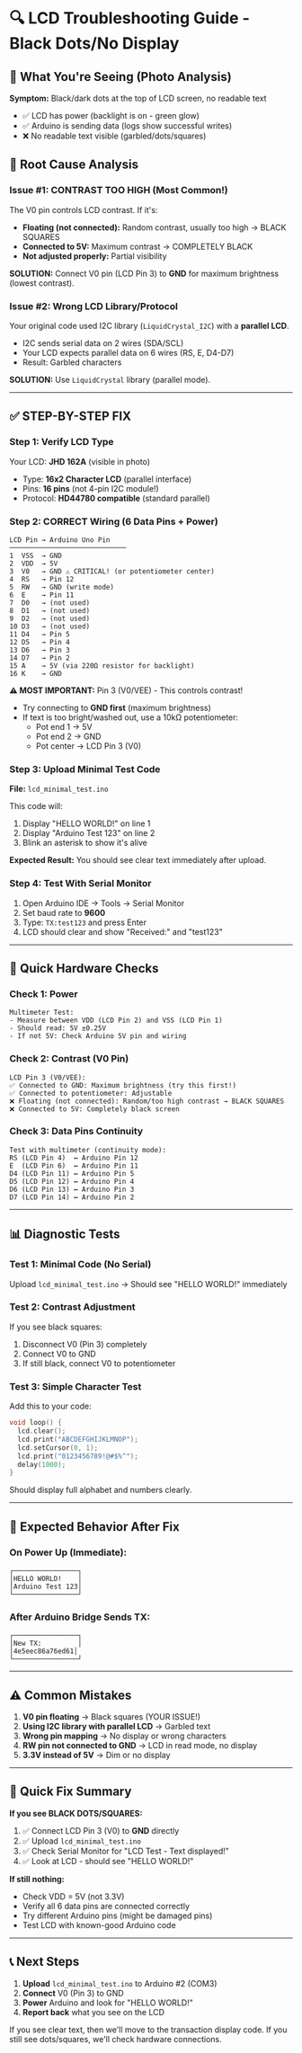 # 🔍 LCD Troubleshooting Guide - Black Dots/No Display

## 📸 What You're Seeing (Photo Analysis)

**Symptom:** Black/dark dots at the top of LCD screen, no readable text
- ✅ LCD has power (backlight is on - green glow)
- ✅ Arduino is sending data (logs show successful writes)
- ❌ No readable text visible (garbled/dots/squares)

## 🎯 Root Cause Analysis

### Issue #1: **CONTRAST TOO HIGH** (Most Common!)

The V0 pin controls LCD contrast. If it's:
- **Floating (not connected):** Random contrast, usually too high → BLACK SQUARES
- **Connected to 5V:** Maximum contrast → COMPLETELY BLACK
- **Not adjusted properly:** Partial visibility

**SOLUTION:** Connect V0 pin (LCD Pin 3) to **GND** for maximum brightness (lowest contrast).

### Issue #2: **Wrong LCD Library/Protocol**

Your original code used I2C library (`LiquidCrystal_I2C`) with a **parallel LCD**.
- I2C sends serial data on 2 wires (SDA/SCL)
- Your LCD expects parallel data on 6 wires (RS, E, D4-D7)
- Result: Garbled characters

**SOLUTION:** Use `LiquidCrystal` library (parallel mode).

---

## ✅ STEP-BY-STEP FIX

### Step 1: Verify LCD Type

Your LCD: **JHD 162A** (visible in photo)
- Type: **16x2 Character LCD** (parallel interface)
- Pins: **16 pins** (not 4-pin I2C module!)
- Protocol: **HD44780 compatible** (standard parallel)

### Step 2: CORRECT Wiring (6 Data Pins + Power)

```
LCD Pin → Arduino Uno Pin
─────────────────────────────
1  VSS  → GND
2  VDD  → 5V
3  V0   → GND ⚠️ CRITICAL! (or potentiometer center)
4  RS   → Pin 12
5  RW   → GND (write mode)
6  E    → Pin 11
7  D0   → (not used)
8  D1   → (not used)
9  D2   → (not used)
10 D3   → (not used)
11 D4   → Pin 5
12 D5   → Pin 4
13 D6   → Pin 3
14 D7   → Pin 2
15 A    → 5V (via 220Ω resistor for backlight)
16 K    → GND
```

**⚠️ MOST IMPORTANT:** Pin 3 (V0/VEE) - This controls contrast!
- Try connecting to **GND first** (maximum brightness)
- If text is too bright/washed out, use a 10kΩ potentiometer:
  - Pot end 1 → 5V
  - Pot end 2 → GND  
  - Pot center → LCD Pin 3 (V0)

### Step 3: Upload Minimal Test Code

**File:** `lcd_minimal_test.ino`

This code will:
1. Display "HELLO WORLD!" on line 1
2. Display "Arduino Test 123" on line 2
3. Blink an asterisk to show it's alive

**Expected Result:** You should see clear text immediately after upload.

### Step 4: Test With Serial Monitor

1. Open Arduino IDE → Tools → Serial Monitor
2. Set baud rate to **9600**
3. Type: `TX:test123` and press Enter
4. LCD should clear and show "Received:" and "test123"

---

## 🔧 Quick Hardware Checks

### Check 1: Power
```
Multimeter Test:
- Measure between VDD (LCD Pin 2) and VSS (LCD Pin 1)
- Should read: 5V ±0.25V
- If not 5V: Check Arduino 5V pin and wiring
```

### Check 2: Contrast (V0 Pin)
```
LCD Pin 3 (V0/VEE):
✅ Connected to GND: Maximum brightness (try this first!)
✅ Connected to potentiometer: Adjustable
❌ Floating (not connected): Random/too high contrast → BLACK SQUARES
❌ Connected to 5V: Completely black screen
```

### Check 3: Data Pins Continuity
```
Test with multimeter (continuity mode):
RS (LCD Pin 4)  ↔ Arduino Pin 12
E  (LCD Pin 6)  ↔ Arduino Pin 11
D4 (LCD Pin 11) ↔ Arduino Pin 5
D5 (LCD Pin 12) ↔ Arduino Pin 4
D6 (LCD Pin 13) ↔ Arduino Pin 3
D7 (LCD Pin 14) ↔ Arduino Pin 2
```

---

## 📊 Diagnostic Tests

### Test 1: Minimal Code (No Serial)
Upload `lcd_minimal_test.ino` → Should see "HELLO WORLD!" immediately

### Test 2: Contrast Adjustment
If you see black squares:
1. Disconnect V0 (Pin 3) completely
2. Connect V0 to GND
3. If still black, connect V0 to potentiometer

### Test 3: Simple Character Test
Add this to your code:
```cpp
void loop() {
  lcd.clear();
  lcd.print("ABCDEFGHIJKLMNOP");
  lcd.setCursor(0, 1);
  lcd.print("0123456789!@#$%^");
  delay(1000);
}
```

Should display full alphabet and numbers clearly.

---

## 🎯 Expected Behavior After Fix

### On Power Up (Immediate):
```
┌────────────────┐
│HELLO WORLD!    │
│Arduino Test 123│
└────────────────┘
```

### After Arduino Bridge Sends TX:
```
┌────────────────┐
│New TX:         │
│4e5eec86a76ed61│
└────────────────┘
```

---

## ⚠️ Common Mistakes

1. **V0 pin floating** → Black squares (YOUR ISSUE!)
2. **Using I2C library with parallel LCD** → Garbled text
3. **Wrong pin mapping** → No display or wrong characters
4. **RW pin not connected to GND** → LCD in read mode, no display
5. **3.3V instead of 5V** → Dim or no display

---

## 🚀 Quick Fix Summary

**If you see BLACK DOTS/SQUARES:**

1. ✅ Connect LCD Pin 3 (V0) to **GND** directly
2. ✅ Upload `lcd_minimal_test.ino`
3. ✅ Check Serial Monitor for "LCD Test - Text displayed!"
4. ✅ Look at LCD - should see "HELLO WORLD!"

**If still nothing:**
- Check VDD = 5V (not 3.3V)
- Verify all 6 data pins are connected correctly
- Try different Arduino pins (might be damaged pins)
- Test LCD with known-good Arduino code

---

## 📞 Next Steps

1. **Upload** `lcd_minimal_test.ino` to Arduino #2 (COM3)
2. **Connect** V0 (Pin 3) to GND
3. **Power** Arduino and look for "HELLO WORLD!"
4. **Report back** what you see on the LCD

If you see clear text, then we'll move to the transaction display code.
If you still see dots/squares, we'll check hardware connections.
